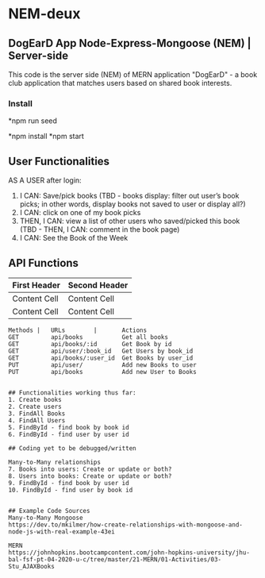 # NEM-deux

## DogEarD App Node-Express-Mongoose (NEM) | Server-side
This code is the server side (NEM) of MERN application "DogEarD" - a book club application that matches users based on shared book interests.

### Install

*npm run seed

*npm install
*npm start

## User Functionalities

AS A USER after login: 
1. I CAN: Save/pick books 
   (TBD - books display: filter out user’s book picks; in other words, display books not saved to user or display all?)
2. I CAN: click on one of my book picks
3. THEN, I CAN: view a list of other users who saved/picked this book
   (TBD - THEN, I CAN: comment in the book page)
4. I CAN: See the Book of the Week


## API Functions

First Header  | Second Header |
------------- | -------------
Content Cell  | Content Cell
Content Cell  | Content Cell
```
Methods |	URLs    	|       Actions
GET	        api/books	        Get all books
GET	        api/books/:id	    Get Book by id
GET	        api/user/:book_id	Get Users by book_id
GET	        api/books/:user_id	Get Books by user_id
PUT	        api/user/	        Add new Books to user
PUT	        api/books	        Add new User to Books


## Functionalities working thus far:
1. Create books 
2. Create users
3. FindAll Books
4. FindAll Users
5. FindById - find book by book id
6. FindById - find user by user id

## Coding yet to be debugged/written

Many-to-Many relationships
7. Books into users: Create or update or both?
8. Users into books: Create or update or both?
9. FindById - find book by user id
10. FindById - find user by book id


## Example Code Sources
Many-to-Many Mongoose
https://dev.to/mkilmer/how-create-relationships-with-mongoose-and-node-js-with-real-example-43ei

MERN
https://johnhopkins.bootcampcontent.com/john-hopkins-university/jhu-bal-fsf-pt-04-2020-u-c/tree/master/21-MERN/01-Activities/03-Stu_AJAXBooks 
